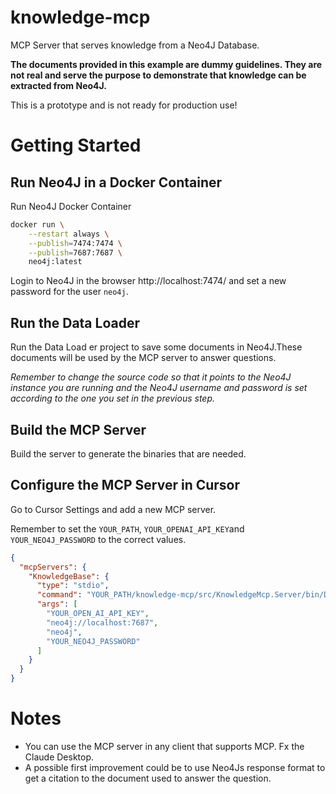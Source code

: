 # knowledge-mcp
MCP Server that serves knowledge from a Neo4J Database.

__The documents provided in this example are dummy guidelines. They are not real and serve the purpose to demonstrate
that knowledge can be extracted from Neo4J.__

This is a prototype and is not ready for production use!

# Getting Started
## Run Neo4J in a Docker Container
Run Neo4J Docker Container
```bash
docker run \
    --restart always \
    --publish=7474:7474 \
    --publish=7687:7687 \
    neo4j:latest
```

Login to Neo4J in the browser http://localhost:7474/ and set a new password for the user `neo4j`.

## Run the Data Loader
Run the Data Load er project to save some documents in Neo4J.These documents will be used by the MCP server to answer 
questions.

_Remember to change the source code so that it points to the Neo4J instance you are running and the Neo4J username 
and password is set according to the one you set in the previous step._

## Build the MCP Server
Build the server to generate the binaries that are needed.

## Configure the MCP Server in Cursor
Go to Cursor Settings and add a new MCP server.

Remember to set the `YOUR_PATH`, `YOUR_OPENAI_API_KEY`and `YOUR_NEO4J_PASSWORD` to the correct values.

```json
{
  "mcpServers": {
    "KnowledgeBase": {
      "type": "stdio",
      "command": "YOUR_PATH/knowledge-mcp/src/KnowledgeMcp.Server/bin/Debug/net9.0/KnowledgeMcp.Server",
      "args": [
        "YOUR_OPEN_AI_API_KEY",
        "neo4j://localhost:7687",
        "neo4j",
        "YOUR_NEO4J_PASSWORD"
      ]
    }
  }
}
```

# Notes
* You can use the MCP server in any client that supports MCP. Fx the Claude Desktop.
* A possible first improvement could be to use Neo4Js response format to get a citation to the document used to answer the question.

